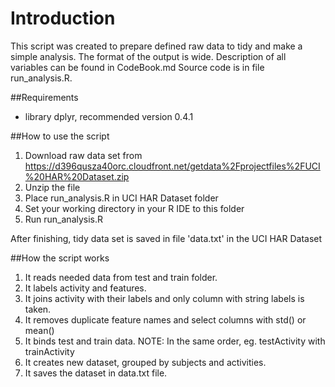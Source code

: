 Introduction
============
This script was created to prepare defined raw data to tidy and make a simple analysis.
The format of the output is wide.
Description of all variables can be found in CodeBook.md
Source code is in file run_analysis.R.

##Requirements
* library dplyr, recommended version 0.4.1

##How to use the script

1. Download raw data set from https://d396qusza40orc.cloudfront.net/getdata%2Fprojectfiles%2FUCI%20HAR%20Dataset.zip
2. Unzip the file 
3. Place run_analysis.R in UCI HAR Dataset folder
4. Set your working directory in your R IDE to this folder
5. Run run_analysis.R

After finishing, tidy data set is saved in file 'data.txt' in the UCI HAR Dataset

##How the script works

1. It reads needed data from test and train folder.
2. It labels activity and features.
3. It joins activity with their labels and only column with string labels is taken.
4. It removes duplicate feature names and select columns with std() or mean()
5. It binds test and train data. NOTE: In the same order, eg. testActivity with trainActivity
6. It creates new dataset, grouped by subjects and activities.
7. It saves the dataset in data.txt file.




